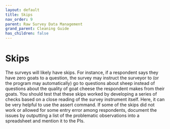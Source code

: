 ```yaml
---
layout: default
title: Skips
nav_order: 9
parent: Raw Survey Data Management
grand_parent: Cleaning Guide
has_children: false
---
```


# Skips
The surveys will likely have skips. For instance, if a respondent says they have zero goats to a question, the survey may instruct the surveyor to (or the program may automatically) go to questions about sheep instead of questions about the quality of goat cheese the respondent makes from their goats. You should test that these skips worked by developing a series of checks based on a close reading of the survey instrument itself. Here, it can be very helpful to use the assert command. If some of the skips did not work or allowed for some entry error among respondents, document the issues by outputting a list of the problematic observations into a spreadsheet and mention it to the PIs.
